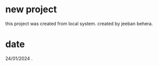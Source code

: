 # new project

this project was created from local system.
created by jeeban behera.

# date 
24/01/2024 .

